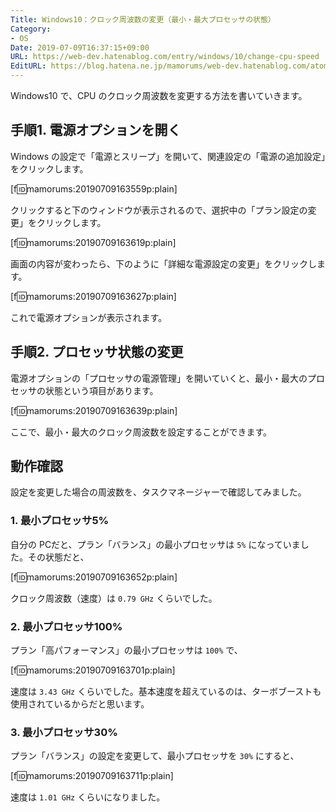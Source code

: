 ```yaml
---
Title: Windows10：クロック周波数の変更（最小・最大プロセッサの状態）
Category:
- OS
Date: 2019-07-09T16:37:15+09:00
URL: https://web-dev.hatenablog.com/entry/windows/10/change-cpu-speed
EditURL: https://blog.hatena.ne.jp/mamorums/web-dev.hatenablog.com/atom/entry/17680117127215887851
---
```


Windows10 で、CPU のクロック周波数を変更する方法を書いていきます。


## 手順1. 電源オプションを開く
Windows の設定で「電源とスリープ」を開いて、関連設定の「電源の追加設定」をクリックします。

[f:id:mamorums:20190709163559p:plain]

クリックすると下のウィンドウが表示されるので、選択中の「プラン設定の変更」をクリックします。

[f:id:mamorums:20190709163619p:plain]

画面の内容が変わったら、下のように「詳細な電源設定の変更」をクリックします。

[f:id:mamorums:20190709163627p:plain]

これで電源オプションが表示されます。


## 手順2. プロセッサ状態の変更
電源オプションの「プロセッサの電源管理」を開いていくと、最小・最大のプロセッサの状態という項目があります。

[f:id:mamorums:20190709163639p:plain]

ここで、最小・最大のクロック周波数を設定することができます。


## 動作確認
設定を変更した場合の周波数を、タスクマネージャーで確認してみました。

### 1. 最小プロセッサ5%
自分の PCだと、プラン「バランス」の最小プロセッサは `5%` になっていました。その状態だと、

[f:id:mamorums:20190709163652p:plain]

クロック周波数（速度）は `0.79 GHz` くらいでした。


### 2. 最小プロセッサ100%
プラン「高パフォーマンス」の最小プロセッサは `100%` で、

[f:id:mamorums:20190709163701p:plain]

速度は `3.43 GHz` くらいでした。基本速度を超えているのは、ターボブーストも使用されているからだと思います。


### 3. 最小プロセッサ30%
プラン「バランス」の設定を変更して、最小プロセッサを `30%` にすると、

[f:id:mamorums:20190709163711p:plain]

速度は `1.01 GHz` くらいになりました。
